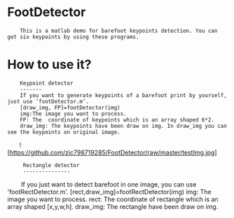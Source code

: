 FootDetector
=====
        This is a matlab demo for barefoot keypoints detection. You can get six keypoints by using these programs.
How to use it?
========
        Keypoint detector
        -------
        If you want to generate keypoints of a barefoot print by yourself, just use ’footDetector.m’. 
        [draw_img, FP]=footDetector(img)
        img:The image you want to process.
        FP: The  coordinate of keypoints which is an array shaped 6*2. 
        draw_img: The keypoints have been draw on img. In draw_img you can see the keypoints on original image.
        ![https://github.com/zjc798719285/FootDetector/raw/master/testImg.jpg]

         Rectangle detector 
         ---------------
         If you just want to detect barefoot in one image, you can use 'footRectDetector.m'.
         [rect,draw_img]=footRectDetector(img)
         img: The image you want to process.
         rect: The coordinate of rectangle which is an array shaped [x,y,w,h]. 
         draw_img: The rectangle have been draw on img. 

  
 
